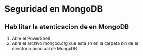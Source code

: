 # Seguridad en MongoDB
## Habilitar la atenticacion de en MongoDB
1. Abre el PowerShell
2. Abre el archivo mongod.cfg que esta en en la carpeta bin de el directorio principal de MongoDB 
   


